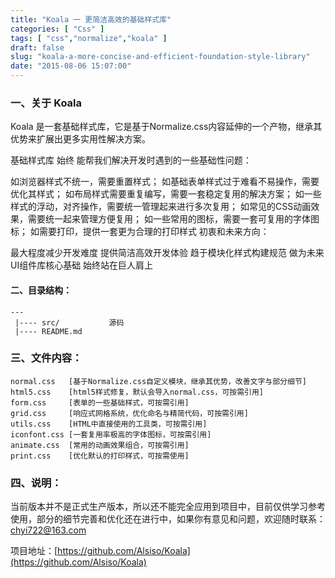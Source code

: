 ```yaml
---
title: "Koala 一 更简洁高效的基础样式库"
categories: [ "Css" ]
tags: [ "css","normalize","koala" ]
draft: false
slug: "koala-a-more-concise-and-efficient-foundation-style-library"
date: "2015-08-06 15:07:00"
---
```


### 一、关于 Koala

Koala 是一套基础样式库，它是基于Normalize.css内容延伸的一个产物，继承其优势来扩展出更多实用性解决方案。

基础样式库 始终 能帮我们解决开发时遇到的一些基础性问题：

如浏览器样式不统一，需要重置样式；
如基础表单样式过于难看不易操作，需要优化其样式；
如布局样式需要重复编写，需要一套稳定复用的解决方案；
如一些样式的浮动，对齐操作，需要统一管理起来进行多次复用；
如常见的CSS动画效果，需要统一起来管理方便复用；
如一些常用的图标，需要一套可复用的字体图标；
如需要打印，提供一套更为合理的打印样式
初衷和未来方向：


<!--more-->


最大程度减少开发难度
提供简洁高效开发体验
趋于模块化样式构建规范
做为未来UI组件库核心基础
始终站在巨人肩上
#### 二、目录结构：

    ---
     |---- src/           源码
     |---- README.md

### 三、文件内容：

    normal.css   [基于Normalize.css自定义模块，继承其优势，改善文字与部分细节]
    html5.css    [html5样式修复，默认会导入normal.css，可按需引用]
    form.css     [表单的一些基础样式，可按需引用]   
    grid.css     [响应式网格系统，优化命名与精简代码，可按需引用]   
    utils.css    [HTML中直接使用的工具类，可按需引用] 
    iconfont.css [一套复用率极高的字体图标，可按需引用] 
    animate.css  [常用的动画效果组合，可按需引用] 
    print.css    [优化默认的打印样式，可按需使用]

### 四、说明：

当前版本并不是正式生产版本，所以还不能完全应用到项目中，目前仅供学习参考使用，部分的细节完善和优化还在进行中，如果你有意见和问题，欢迎随时联系：chyi722@163.com

项目地址：[https://github.com/Alsiso/Koala](https://github.com/Alsiso/Koala)